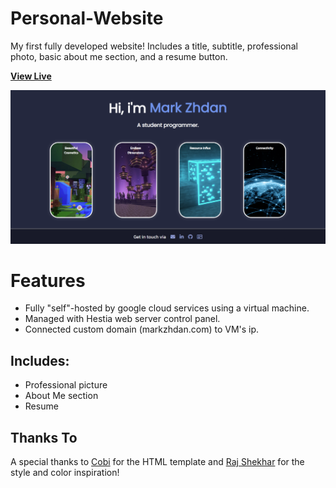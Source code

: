 # Personal-Website
My first fully developed website! Includes a title, subtitle, professional photo, basic about me section, and a resume button.


**[View Live](https://markzhdan.com/)**


<img src="preview.png" alt="Website Preview" >


# Features
- Fully "self"-hosted by google cloud services using a virtual machine.
- Managed with Hestia web server control panel.
- Connected custom domain (markzhdan.com) to VM's ip.

## Includes:
- Professional picture
- About Me section
- Resume


## Thanks To
A special thanks to [Cobi](https://github.com/cobiwave/simplefolio) for the HTML template and [Raj Shekhar](https://github.com/rajshekhar26/cleanfolio) for the style and color inspiration!
